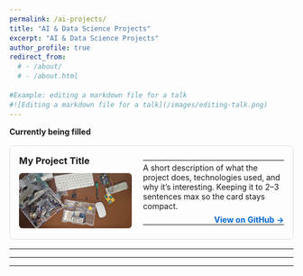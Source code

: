 ```yaml
---
permalink: /ai-projects/
title: "AI & Data Science Projects"
excerpt: "AI & Data Science Projects"
author_profile: true
redirect_from: 
  # - /about/
  # - /about.html

#Example: editing a markdown file for a talk
#![Editing a markdown file for a talk](/images/editing-talk.png)
---
```

**Currently being filled**  


<div style="display: flex; border: 1px solid #ddd; border-radius: 8px; padding: 16px; margin: 16px 0; max-width: 750px;">
  
  <!-- Left Column (Title + Image + GitHub Link) -->
  <div style="flex: 0 0 200px; margin-right: 20px;">
    <h3 style="margin: 0 0 12px 0;">My Project Title</h3>
    <img src="/images/arduino.jpg" alt="Project Thumbnail" style="width: 100%; height: auto; border-radius: 6px;">
    <!-- <div style="margin-top: 10px;">
      <a href="https://github.com/username/project-repo" target="_blank" style="color: #0366d6; text-decoration: none; font-weight: bold;">
        View on GitHub →
      </a>
    </div> -->
  </div>

  <!-- Right Column (Description) -->
  <div style="flex: 1; display: flex; align-items: center;">
    <table style="width: 100%; margin: 0; border-collapse: collapse;">
      <tr>
        <td style="padding: 4px 0;">
        A short description of what the project does, technologies used, and why it’s interesting. Keeping it to 2–3 sentences max so the card stays compact.
        </td>
      </tr>
      <tr>
        <td style="padding: 0px 0;">
          <div style="text-align: right; margin-top: 3px;">
            <a href="https://github.com/username/project-repo" target="_blank" style="color: #0366d6; text-decoration: none; font-weight: bold;">
              View on GitHub →
            </a>
          </div>
        </td>
      </tr>
    </table>

  </div>
</div>



---



---



---
